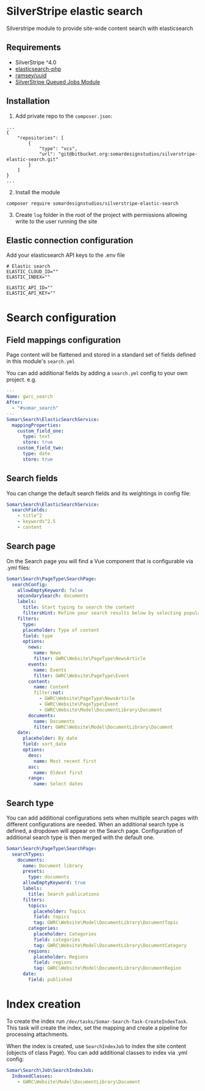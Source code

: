 # SilverStripe elastic search

Silverstripe module to provide site-wide content search with elasticsearch

## Requirements

- SilverStripe ^4.0
- [elasticsearch-php](https://github.com/elastic/elasticsearch-php)
- [ramsey/uuid](https://github.com/ramsey/uuid)
- [SilverStripe Queued Jobs Module](https://github.com/symbiote/silverstripe-queuedjobs)

## Installation

1. Add private repo to the `composer.json`:

```
...
{
    "repositories": [
        {
            "type": "vcs",
            "url": "git@bitbucket.org:somardesignstudios/silverstripe-elastic-search.git"
        }
    ]
}
...
```

2. Install the module

```
composer require somardesignstudios/silverstripe-elastic-search
```

3. Create `log` folder in the root of the project with permissions allowing write to the user running the site

## Elastic connection configuration

Add your elasticsearch API keys to the .env file

```
# Elastic search
ELASTIC_CLOUD_ID=""
ELASTIC_INDEX=""

ELASTIC_API_ID=""
ELASTIC_API_KEY=""

```

# Search configuration

## Field mappings configuration

Page content will be flattened and stored in a standard set of fields defined in this module's `search.yml`

You can add additional fields by adding a `search.yml` config to your own project. e.g.

```yaml
---
Name: gwrc_search
After:
  - "#somar_search"
---
Somar\Search\ElasticSearchService:
  mappingProperties:
    custom_field_one:
      type: text
      store: true
    custom_field_two:
      type: date
      store: true
```

## Search fields

You can change the default search fields and its weightings in config file:

```yaml
Somar\Search\ElasticSearchService:
  searchFields:
    - title^2
    - keywords^2.5
    - content
```

## Search page

On the Search page you will find a Vue component that is configurable via .yml files:

```yaml
Somar\Search\PageType\SearchPage:
  searchConfig:
    allowEmptyKeyword: false
    secondarySearch: documents
    labels:
      title: Start typing to search the content
      filtersHint: Refine your search results below by selecting popular filters and/or ordering them by date.
    filters:
      type:
      placeholder: Type of content
      field: type
      options:
        news:
          name: News
          filter: GWRC\Website\PageType\NewsArticle
        events:
          name: Events
          filter: GWRC\Website\PageType\Event
        content:
          name: Content
          filter:not:
            - GWRC\Website\PageType\NewsArticle
            - GWRC\Website\PageType\Event
            - GWRC\Website\Model\DocumentLibrary\Document
        documents:
          name: Documents
          filter: GWRC\Website\Model\DocumentLibrary\Document
    date:
      placeholder: By date
      field: sort_date
      options:
        desc:
          name: Most recent first
        asc:
          name: Oldest first
        range:
          name: Select dates
```

## Search type

You can add additional configurations sets when multiple search pages with different configurations are needed. When an additional search type is defined, a dropdown will appear on the Search page. Configuration of additional search type is then merged with the default one.

```yaml
Somar\Search\PageType\SearchPage:
  searchTypes:
    documents:
      name: Document library
      presets:
        type: documents
      allowEmptyKeyword: true
      labels:
        title: Search publications
      filters:
        topics:
          placeholder: Topics
          field: topics
          tag: GWRC\Website\Model\DocumentLibrary\DocumentTopic
        categories:
          placeholder: Categories
          field: categories
          tag: GWRC\Website\Model\DocumentLibrary\DocumentCategory
        regions:
          placeholder: Regions
          field: regions
          tag: GWRC\Website\Model\DocumentLibrary\DocumentRegion
      date:
        field: published
```

# Index creation

To create the index run `/dev/tasks/Somar-Search-Task-CreateIndexTask`. This task will create the index, set the mapping and create a pipeline for processing attachments.

When the index is created, use `SearchIndexJob` to index the site content (objects of class Page). You can add additional classes to index via .yml config:

```yml
Somar\Search\Job\SearchIndexJob:
  IndexedClasses:
    - GWRC\Website\Model\DocumentLibrary\Document
```
